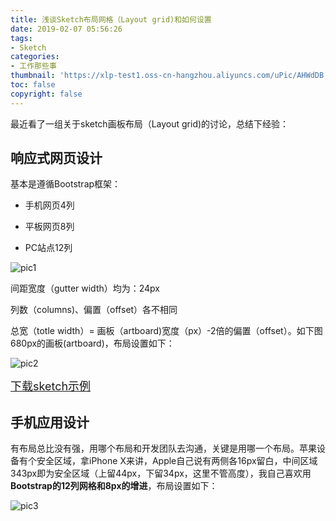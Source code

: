 ```yaml
---
title: 浅谈Sketch布局网格（Layout grid)和如何设置
date: 2019-02-07 05:56:26
tags: 
- Sketch
categories: 
- 工作那些事
thumbnail: 'https://xlp-test1.oss-cn-hangzhou.aliyuncs.com/uPic/AHWdDB.jpg'
toc: false
copyright: false
---
```


最近看了一组关于sketch画板布局（Layout grid)的讨论，总结下经验：

## 响应式网页设计

基本是遵循Bootstrap框架：

- 手机网页4列

- 平板网页8列

- PC站点12列

![pic1](https://xlp-test1.oss-cn-hangzhou.aliyuncs.com/uPic/VMKJv6.png)

间距宽度（gutter width）均为：24px

列数（columns)、偏置（offset）各不相同

总宽（totle width）= 画板（artboard)宽度（px）-2倍的偏置（offset）。如下图 680px的画板(artboard)，布局设置如下：

![pic2](https://xlp-test1.oss-cn-hangzhou.aliyuncs.com/uPic/5UD7CM.png)

<font size="4">[下载sketch示例](https://xlp-test1.oss-cn-hangzhou.aliyuncs.com/uPic/pF8jFr.sketch)</font>

## 手机应用设计

有布局总比没有强，用哪个布局和开发团队去沟通，关键是用哪一个布局。苹果设备有个安全区域，拿iPhone X来讲，Apple自己说有两侧各16px留白，中间区域343px即为安全区域（上留44px，下留34px，这里不管高度），我自己喜欢用**Bootstrap的12列网格和8px的增进**，布局设置如下：

![pic3](https://xlp-test1.oss-cn-hangzhou.aliyuncs.com/uPic/5wDhZh.png)
